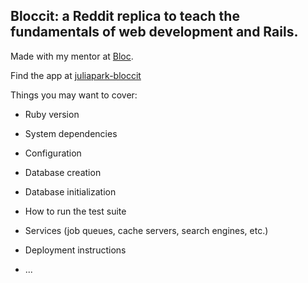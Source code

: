 ## Bloccit: a Reddit replica to teach the fundamentals of web development and Rails.

Made with my mentor at [Bloc](http://bloc.io).

Find the app at [juliapark-bloccit](https://juliapark-bloccit.herokuapp.com)

Things you may want to cover:

* Ruby version

* System dependencies

* Configuration

* Database creation

* Database initialization

* How to run the test suite

* Services (job queues, cache servers, search engines, etc.)

* Deployment instructions

* ...

